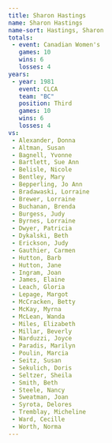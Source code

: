 ```yaml
---
title: Sharon Hastings
name: Sharon Hastings
name-sort: Hastings, Sharon
totals:
 - event: Canadian Women's
   games: 10
   wins: 6
   losses: 4
years:
 - year: 1981
   event: CLCA
   team: "BC"
   position: Third
   games: 10
   wins: 6
   losses: 4
vs:
 - Alexander, Donna
 - Altman, Susan
 - Bagnell, Yvonne
 - Bartlett, Sue Ann
 - Belisle, Nicole
 - Bentley, Mary
 - Bepperling, Jo Ann
 - Bradawaski, Lorraine
 - Brewer, Lorraine
 - Buchanan, Brenda
 - Burgess, Judy
 - Byrnes, Lorraine
 - Dwyer, Patricia
 - Dykalski, Beth
 - Erickson, Judy
 - Gauthier, Carmen
 - Hutton, Barb
 - Hutton, Jane
 - Ingram, Joan
 - James, Elaine
 - Leach, Gloria
 - Lepage, Margot
 - McCracken, Betty
 - McKay, Myrna
 - McLean, Wanda
 - Miles, Elizabeth
 - Millar, Beverly
 - Narduzzi, Joyce
 - Paradis, Marilyn
 - Poulin, Marcia
 - Seitz, Susan
 - Sekulich, Doris
 - Seltzer, Sheila
 - Smith, Beth
 - Steele, Nancy
 - Sweatman, Joan
 - Syrota, Delores
 - Tremblay, Micheline
 - Ward, Cecille
 - Worth, Norma
---
```

